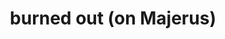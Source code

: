 ---
ee_id_thing:
site:
type:
inv_num: 2022-055
add_credit:
url: 2022-055
title: burned out (on Majerus)
year: '2022'
display_year: '2022'
medium: Lecture w/ Are.na moodbard accompanient.
dims: Variable
pitch:
ps:
live_url: https://www.are.na/cory-arcangel/burned-out-on-majerus
youtube:
related_code:
imgs:
subheading:
download:
commission:
related:
layout: things-i-made
---